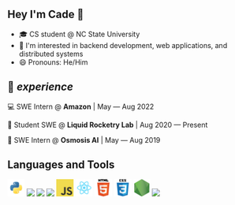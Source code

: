 ## Hey I'm Cade 👋 
- 🎓 CS student @ NC State University
- 🔬 I'm interested in backend development, web applications, and distributed systems
- 😄 Pronouns: He/Him

## 💼 _experience_

💻 SWE Intern @ **Amazon** | May — Aug 2022

🚀 Student SWE @ **Liquid Rocketry Lab** | Aug 2020 — Present

🤖 SWE Intern @ **Osmosis AI** | May — Aug 2019

## Languages and Tools
<code><img height="35" src="https://raw.githubusercontent.com/github/explore/80688e429a7d4ef2fca1e82350fe8e3517d3494d/topics/python/python.png"></code>
<code><img height="35" src="https://logoeps.com/wp-content/uploads/2011/06/java-logo-vector.png"></code>
<code><img height="35" src="https://img.icons8.com/color/344/golang.png"></code>
<code><img height="35" src="https://www.nicepng.com/png/full/308-3084680_rust-programming-language-rust-programming-language-logo.png"></code>
<code><img height="35" src="https://raw.githubusercontent.com/github/explore/80688e429a7d4ef2fca1e82350fe8e3517d3494d/topics/javascript/javascript.png"></code>
<code><img height="35" src="https://raw.githubusercontent.com/github/explore/80688e429a7d4ef2fca1e82350fe8e3517d3494d/topics/react/react.png"></code>
<code><img height="35" src="https://raw.githubusercontent.com/github/explore/80688e429a7d4ef2fca1e82350fe8e3517d3494d/topics/html/html.png"></code>
<code><img height="35" src="https://raw.githubusercontent.com/github/explore/5c058a388828bb5fde0bcafd4bc867b5bb3f26f3/topics/css/css.png"></code>
<code><img height="35" src="https://raw.githubusercontent.com/github/explore/80688e429a7d4ef2fca1e82350fe8e3517d3494d/topics/nodejs/nodejs.png"></code>
<code><img height="35" src="https://git-scm.com/images/logos/downloads/Git-Icon-1788C.png"></code>
